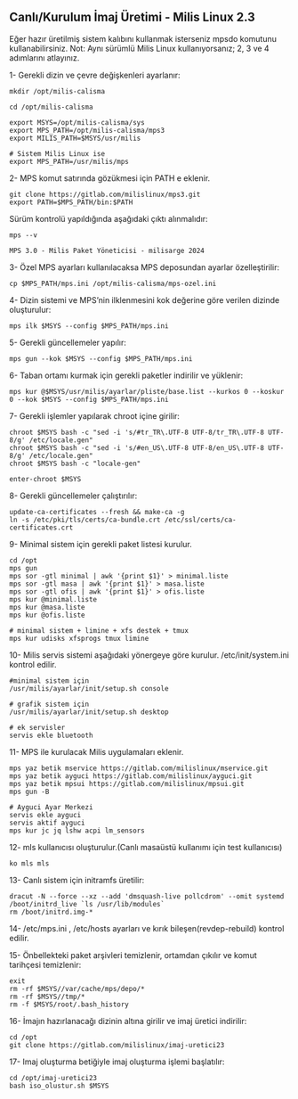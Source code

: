 
## Canlı/Kurulum İmaj Üretimi - Milis Linux 2.3

Eğer hazır üretilmiş sistem kalıbını kullanmak isterseniz mpsdo komutunu kullanabilirsiniz.
Not: Aynı sürümlü Milis Linux kullanıyorsanız; 2, 3 ve 4 adımlarını atlayınız.

1- Gerekli dizin ve çevre değişkenleri ayarlanır:

```
mkdir /opt/milis-calisma

cd /opt/milis-calisma

export MSYS=/opt/milis-calisma/sys
export MPS_PATH=/opt/milis-calisma/mps3
export MILIS_PATH=$MSYS/usr/milis

# Sistem Milis Linux ise
export MPS_PATH=/usr/milis/mps

```

2- MPS komut satırında gözükmesi için PATH e eklenir.

```
git clone https://gitlab.com/milislinux/mps3.git
export PATH=$MPS_PATH/bin:$PATH
```

Sürüm kontrolü yapıldığında aşağıdaki çıktı alınmalıdır:

```
mps --v

MPS 3.0 - Milis Paket Yöneticisi - milisarge 2024
```

3- Özel MPS ayarları kullanılacaksa MPS deposundan ayarlar özelleştirilir:

```
cp $MPS_PATH/mps.ini /opt/milis-calisma/mps-ozel.ini
```

4- Dizin sistemi ve MPS’nin ilklenmesini kok değerine göre verilen dizinde oluşturulur:

```
mps ilk $MSYS --config $MPS_PATH/mps.ini
```

5- Gerekli güncellemeler yapılır:

```
mps gun --kok $MSYS --config $MPS_PATH/mps.ini
```

6- Taban ortamı kurmak için gerekli paketler indirilir ve yüklenir:

```
mps kur @$MSYS/usr/milis/ayarlar/pliste/base.list --kurkos 0 --koskur 0 --kok $MSYS --config $MPS_PATH/mps.ini
```

7- Gerekli işlemler yapılarak chroot içine girilir:

```
chroot $MSYS bash -c "sed -i 's/#tr_TR\.UTF-8 UTF-8/tr_TR\.UTF-8 UTF-8/g' /etc/locale.gen"
chroot $MSYS bash -c "sed -i 's/#en_US\.UTF-8 UTF-8/en_US\.UTF-8 UTF-8/g' /etc/locale.gen"
chroot $MSYS bash -c "locale-gen"

enter-chroot $MSYS
```

8- Gerekli güncellemeler çalıştırılır:

```
update-ca-certificates --fresh && make-ca -g
ln -s /etc/pki/tls/certs/ca-bundle.crt /etc/ssl/certs/ca-certificates.crt
```

9- Minimal sistem için gerekli paket listesi kurulur.

```
cd /opt
mps gun
mps sor -gtl minimal | awk '{print $1}' > minimal.liste
mps sor -gtl masa | awk '{print $1}' > masa.liste
mps sor -gtl ofis | awk '{print $1}' > ofis.liste
mps kur @minimal.liste
mps kur @masa.liste
mps kur @ofis.liste

# minimal sistem + limine + xfs destek + tmux
mps kur udisks xfsprogs tmux limine
```

10- Milis servis sistemi aşağıdaki yönergeye göre kurulur. /etc/init/system.ini kontrol edilir.

```
#minimal sistem için
/usr/milis/ayarlar/init/setup.sh console

# grafik sistem için
/usr/milis/ayarlar/init/setup.sh desktop

# ek servisler
servis ekle bluetooth
```

11- MPS ile kurulacak Milis uygulamaları eklenir.

```
mps yaz betik mservice https://gitlab.com/milislinux/mservice.git
mps yaz betik ayguci https://gitlab.com/milislinux/ayguci.git
mps yaz betik mpsui https://gitlab.com/milislinux/mpsui.git
mps gun -B

# Ayguci Ayar Merkezi
servis ekle ayguci
servis aktif ayguci
mps kur jc jq lshw acpi lm_sensors
```

12- mls kullanıcısı oluşturulur.(Canlı masaüstü kullanımı için test kullanıcısı)
```
ko mls mls
```

13- Canlı sistem için initramfs üretilir:

```
dracut -N --force --xz --add 'dmsquash-live pollcdrom' --omit systemd /boot/initrd_live `ls /usr/lib/modules`
rm /boot/initrd.img-*
```

14- /etc/mps.ini , /etc/hosts ayarları ve kırık bileşen(revdep-rebuild) kontrol edilir.

15- Önbellekteki paket arşivleri temizlenir, ortamdan çıkılır ve komut tarihçesi temizlenir:

```
exit
rm -rf $MSYS//var/cache/mps/depo/*
rm -rf $MSYS//tmp/*
rm -f $MSYS/root/.bash_history
```

16- İmajın hazırlanacağı dizinin altına girilir ve imaj üretici indirilir:

```
cd /opt
git clone https://gitlab.com/milislinux/imaj-uretici23
```

17- Imaj oluşturma betiğiyle imaj oluşturma işlemi başlatılır:

```
cd /opt/imaj-uretici23
bash iso_olustur.sh $MSYS
```
